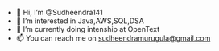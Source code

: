 - 👋 Hi, I’m @Sudheendra141
- 👀 I’m interested in Java,AWS,SQL,DSA
- 🌱 I’m currently  doing intenship at OpenText
- 📫 You can reach me on sudheendramurugula@gmail.com

<!---
Sudheendra141/Sudheendra141 is a ✨ special ✨ repository because its `README.md` (this file) appears on your GitHub profile.
You can click the Preview link to take a look at your changes.
--->
